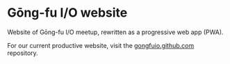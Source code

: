 # Gōng-fu I/O website

Website of Gōng-fu I/O meetup, rewritten as a progressive web app (PWA).

For our current productive website, visit the [gongfuio.github.com](https://github.com/gongfuio/gongfuio.github.com) repository.
